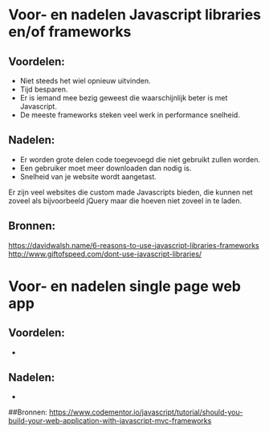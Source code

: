 # Voor- en nadelen Javascript libraries en/of frameworks

## Voordelen:
-	Niet steeds het wiel opnieuw uitvinden.
-	Tijd besparen.
-	Er is iemand mee bezig geweest die waarschijnlijk beter is met Javascript.
-	De meeste frameworks steken veel werk in performance snelheid. 

## Nadelen:
-	Er worden grote delen code toegevoegd die niet gebruikt zullen worden. 
-	Een gebruiker moet meer downloaden dan nodig is. 
-	Snelheid van je website wordt aangetast. 

Er zijn veel websites die custom made Javascripts bieden, die kunnen net zoveel als bijvoorbeeld jQuery maar die hoeven niet zoveel in te laden. 

## Bronnen:
https://davidwalsh.name/6-reasons-to-use-javascript-libraries-frameworks 
http://www.giftofspeed.com/dont-use-javascript-libraries/ 

# Voor- en nadelen single page web app 

## Voordelen:
-	

## Nadelen:
-	
##Bronnen:
https://www.codementor.io/javascript/tutorial/should-you-build-your-web-application-with-javascript-mvc-frameworks


